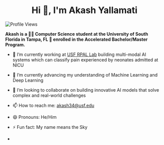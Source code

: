 <h1 align="center"><strong>Hi 👋, I'm Akash Yallamati</strong></h1>


![Profile Views](https://komarev.com/ghpvc/?username=akashyall34)

**Akash is a 👨‍💻 Computer Science student at the University of South Florida in Tampa, FL 🌴 enrolled in the Accelerated Bachelor/Master Program.**

- 🔭 I’m currently working at [USF RPAL Lab](https://rpal.cse.usf.edu/project_neonatal_pain/) building multi-modal AI systems which can classify pain experienced by neonates admitted at NICU
- 🌱 I’m currently advancing my understanding of Machine Learning and Deep Learning
- 👯 I’m looking to collaborate on building innovative AI models that solve complex and real-world challenges 
- 📫 How to reach me: akash34@usf.edu
- 😄 Pronouns: He/Him
- ⚡ Fun fact: My name means the Sky

- 
